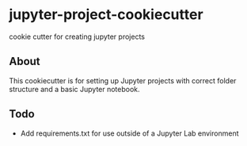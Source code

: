 # jupyter-project-cookiecutter
cookie cutter for creating jupyter projects

## About
This cookiecutter is for setting up Jupyter projects with correct folder structure and a basic Jupyter notebook.

## Todo
- Add requirements.txt for use outside of a Jupyter Lab environment
